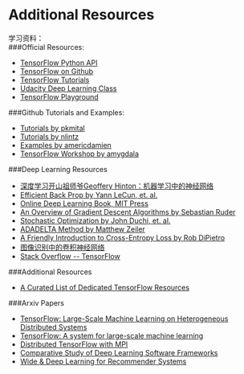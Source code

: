 # Additional Resources
学习资料：  
###Official Resources:

 - [TensorFlow Python API](https://www.tensorflow.org/api_docs/python/  '包含TensorFlow所有函数、对象、方法的文档和例子。')
 - [TensorFlow on Github](https://github.com/tensorflow/tensorflow 'TensorFlow官方GitHUb仓库')
 - [TensorFlow Tutorials](https://www.tensorflow.org/tutorials/  '包括图像识别模型、Word2Vec、RNN模型和sequence-to-sequence模型，也有一些偏微分方程的例子')
 - [Udacity Deep Learning Class](https://www.udacity.com/course/deep-learning--ud730 '深度学习基础，数学知识和深度学习开发，Google在线课程')
 - [TensorFlow Playground](http://playground.tensorflow.org/)

###Github Tutorials and Examples:

 - [Tutorials by pkmital](https://github.com/pkmital/tensorflow_tutorials)
 - [Tutorials by nlintz](https://github.com/nlintz/TensorFlow-Tutorials)
 - [Examples by americdamien](https://github.com/aymericdamien/TensorFlow-Examples)
 - [TensorFlow Workshop by amygdala](https://github.com/amygdala/tensorflow-workshop)

###Deep Learning Resources

 - [深度学习开山祖师爷Geoffery Hinton：机器学习中的神经网络](https://www.coursera.org/leran/neural-networks)
 - [Efficient Back Prop by Yann LeCun, et. al.](http://yann.lecun.com/exdb/publis/pdf/lecun-98b.pdf)
 - [Online Deep Learning Book, MIT Press](http://www.deeplearningbook.org/)
 - [An Overview of Gradient Descent Algorithms by Sebastian Ruder](http://sebastianruder.com/optimizing-gradient-descent/)
 - [Stochastic Optimization by John Duchi, et. al.](http://www.jmlr.org/papers/volume12/duchi11a/duchi11a.pdf)
 - [ADADELTA Method by Matthew Zeiler](http://arxiv.org/abs/1212.5701)
 - [A Friendly Introduction to Cross-Entropy Loss by Rob DiPietro](http://rdipietro.github.io/friendly-intro-to-cross-entropy-loss/)
 - [图像识别中的卷积神经网络](http://cs231n.stanford.edu/)
 - [Stack Overflow -- TensorFlow](http://stackoverflow.com/questions/tagged/TensorFlow)

###Additional Resources

 - [A Curated List of Dedicated TensorFlow Resources](https://github.com/jtoy/awesome-tensorflow/)

###Arxiv Papers

 - [TensorFlow: Large-Scale Machine Learning on Heterogeneous Distributed Systems](http://arxiv.org/abs/1603.04467)
 - [TensorFlow: A system for large-scale machine learning](http://arxiv.org/abs/1605.08695)
 - [Distributed TensorFlow with MPI](https://arxiv.org/abs/1603.02339)
 - [Comparative Study of Deep Learning Software Frameworks](https://arxiv.org/abs/1511.06435)
 - [Wide & Deep Learning for Recommender Systems](https://arxiv.org/abs/1606.07792)
